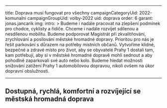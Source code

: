 ---
title: Doprava musí fungovat pro všechny
campaignCategoryUid: 2022-komunalni
campaignGroupUid: volby-2022
uid: doprava
order: 6
garant: jonas.jancarik
img: 
intro: >
  Budeme i nadále pracovat na zlepšení podmínek pro chodce, cyklisty a řidiče. Chceme i nadále rozvíjet sdílenou a nesdílenou mobilitu. Budeme podporovat Magistrát při zkvalitňování, zrychlování a posilování městské hromadné dopravy. Prioritou pro nás je řešit parkování s důrazem na potřeby místních občanů. Vytvoříme klidné, bezpečné a zdravé místo pro život, aby se obyvatelé Prahy 1 dostali tam, kam potřebují, aby si v městské hromadné dopravě mohli sednout a aby pohodlně zaparkovali své auto nebo kolo. Budeme hledat možnosti snižování zatížení Prahy 1 automobilovou dopravou, nikoli ovšem na úkor dopravní obslužnosti.
  
  ---
  
  ## Dostupná, rychlá, komfortní a rozvíjející se městská hromadná doprava
